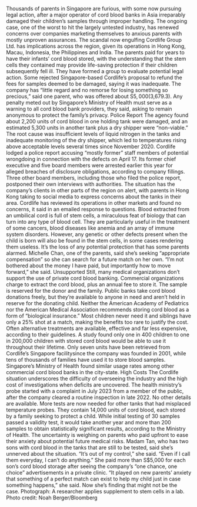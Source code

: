 Thousands of parents in Singapore are furious, with some now pursuing legal action, after a major operator of cord blood banks in Asia irreparably damaged their children’s samples through improper handling.
The ongoing case, one of the worst to hit the largely untested industry, has renewed concerns over companies marketing themselves to anxious parents with mostly unproven assurances. The scandal now engulfing Cordlife Group Ltd. has implications across the region, given its operations in Hong Kong, Macau, Indonesia, the Philippines and India.
The parents paid for years to have their infants’ cord blood stored, with the understanding that the stem cells they contained may provide life-saving protection if their children subsequently fell ill. They have formed a group to evaluate potential legal action. Some rejected Singapore-based Cordlife’s proposal to refund the fees for samples deemed to be damaged, saying it was inadequate.
The company has “little regard and no remorse for losing something so precious,” said one parent, who was offered about S$5,000 ($3,679.3). Any penalty meted out by Singapore’s Ministry of Health must serve as a warning to all cord blood bank providers, they said, asking to remain anonymous to protect the family’s privacy.
Police Report
The agency found about 2,200 units of cord blood in one holding tank were damaged, and an estimated 5,300 units in another tank plus a dry shipper were “non-viable.” The root cause was insufficient levels of liquid nitrogen in the tanks and inadequate monitoring of the dry shipper, which led to temperatures rising above acceptable levels several times since November 2020.
Cordlife lodged a police report accusing “mostly former” staff members of potential wrongdoing in connection with the defects on April 17. Its former chief executive and five board members were arrested earlier this year for alleged breaches of disclosure obligations, according to company fillings. Three other board members, including those who filed the police report, postponed their own interviews with authorities.
The situation has the company’s clients in other parts of the region on alert, with parents in Hong Kong taking to social media to express concerns about the tanks in their area.
Cordlife has reviewed its operations in other markets and found no concerns, it said in an emailed response to questions.
Blood extracted from an umbilical cord is full of stem cells, a miraculous feat of biology that can turn into any type of blood cell. They are particularly useful in the treatment of some cancers, blood diseases like anemia and an array of immune system disorders. However, any genetic or other defects present when the child is born will also be found in the stem cells, in some cases rendering them useless.
It’s the loss of any potential protection that has some parents alarmed. Michelle Chan, one of the parents, said she’s seeking “appropriate compensation” so she can search for a future match on her own.
“I’m not bothered about the money I have paid, but importantly how to move forward,” she said.
Unsupported
Still, many medical organizations don’t support the use of private cord blood banking.
Commercial organizations charge to extract the cord blood, plus an annual fee to store it. The sample is reserved for the donor and the family. Public banks take cord blood donations freely, but they’re available to anyone in need and aren’t held in reserve for the donating child.
Neither the American Academy of Pediatrics nor the American Medical Association recommends storing cord blood as a form of “biological insurance.” Most children never need it and siblings have only a 25% shot at a match, making the benefits too rare to justify the cost. Often alternative treatments are available, effective and far less expensive, according to their guidelines.
A study found only one in 400 children to one in 200,000 children with stored cord blood would be able to use it throughout their lifetime. Only seven units have been retrieved from Cordlife’s Singapore facilitysince the company was founded in 2001, while tens of thousands of families have used it to store blood samples.
Singapore’s Ministry of Health found similar usage rates among other commercial cord blood banks in the city-state.
High Costs
The Cordlife situation underscores the difficulty of overseeing the industry and the high cost of investigations when deficits are uncovered. The health ministry’s probe started with a complaint in July 2023 from a member of the public, after the company cleared a routine inspection in late 2022. No other details are available.
More tests are now needed for other tanks that had misplaced temperature probes. They contain 14,000 units of cord blood, each stored by a family seeking to protect a child. While initial testing of 30 samples passed a validity test, it would take another year and more than 200 samples to obtain statistically significant results, according to the Ministry of Health.
The uncertainty is weighing on parents who paid upfront to ease their anxiety about potential future medical risks.
Madam Tan, who has two sons with cord blood in the tanks that are still to be tested, said she’s unnerved about the situation.
“It’s out of my control,” she said. “Even if I call them everyday, I can’t do anything.”
She paid more than S$5,000 for each son’s cord blood storage after seeing the company’s “one chance, one choice” advertisements in a private clinic.
“It played on new parents’ anxiety that something of a perfect match can exist to help my child just in case something happens,” she said.
Now she’s finding that might not be the case.
Photograph: A researcher applies supplement to stem cells in a lab. Photo credit: Noah Berger/Bloomberg